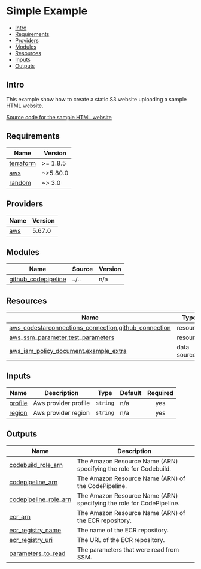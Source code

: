 # Simple Example <!-- omit in toc -->

<!-- START doctoc generated TOC please keep comment here to allow auto update -->
<!-- DON'T EDIT THIS SECTION, INSTEAD RE-RUN doctoc TO UPDATE -->

- [Intro](#intro)
- [Requirements](#requirements)
- [Providers](#providers)
- [Modules](#modules)
- [Resources](#resources)
- [Inputs](#inputs)
- [Outputs](#outputs)

<!-- END doctoc generated TOC please keep comment here to allow auto update -->

## Intro

This example show how to create a static S3 website uploading a sample HTML website.

[Source code for the sample HTML website](https://github.com/cloudacademy/static-website-example)

<!-- BEGIN_TF_DOCS -->
## Requirements

| Name | Version |
|------|---------|
| <a name="requirement_terraform"></a> [terraform](#requirement\_terraform) | >= 1.8.5 |
| <a name="requirement_aws"></a> [aws](#requirement\_aws) | ~>5.80.0 |
| <a name="requirement_random"></a> [random](#requirement\_random) | ~> 3.0 |

## Providers

| Name | Version |
|------|---------|
| <a name="provider_aws"></a> [aws](#provider\_aws) | 5.67.0 |

## Modules

| Name | Source | Version |
|------|--------|---------|
| <a name="module_github_codepipeline"></a> [github\_codepipeline](#module\_github\_codepipeline) | ../.. | n/a |

## Resources

| Name | Type |
|------|------|
| [aws_codestarconnections_connection.github_connection](https://registry.terraform.io/providers/hashicorp/aws/latest/docs/resources/codestarconnections_connection) | resource |
| [aws_ssm_parameter.test_parameters](https://registry.terraform.io/providers/hashicorp/aws/latest/docs/resources/ssm_parameter) | resource |
| [aws_iam_policy_document.example_extra](https://registry.terraform.io/providers/hashicorp/aws/latest/docs/data-sources/iam_policy_document) | data source |

## Inputs

| Name | Description | Type | Default | Required |
|------|-------------|------|---------|:--------:|
| <a name="input_profile"></a> [profile](#input\_profile) | Aws provider profile | `string` | n/a | yes |
| <a name="input_region"></a> [region](#input\_region) | Aws provider region | `string` | n/a | yes |

## Outputs

| Name | Description |
|------|-------------|
| <a name="output_codebuild_role_arn"></a> [codebuild\_role\_arn](#output\_codebuild\_role\_arn) | The Amazon Resource Name (ARN) specifying the role for Codebuild. |
| <a name="output_codepipeline_arn"></a> [codepipeline\_arn](#output\_codepipeline\_arn) | The Amazon Resource Name (ARN) of the CodePipeline. |
| <a name="output_codepipeline_role_arn"></a> [codepipeline\_role\_arn](#output\_codepipeline\_role\_arn) | The Amazon Resource Name (ARN) specifying the role for CodePipeline. |
| <a name="output_ecr_arn"></a> [ecr\_arn](#output\_ecr\_arn) | The Amazon Resource Name (ARN) of the ECR repository. |
| <a name="output_ecr_registry_name"></a> [ecr\_registry\_name](#output\_ecr\_registry\_name) | The name of the ECR repository. |
| <a name="output_ecr_registry_uri"></a> [ecr\_registry\_uri](#output\_ecr\_registry\_uri) | The URL of the ECR repository. |
| <a name="output_parameters_to_read"></a> [parameters\_to\_read](#output\_parameters\_to\_read) | The parameters that were read from SSM. |
<!-- END_TF_DOCS -->